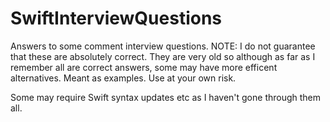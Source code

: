 # SwiftInterviewQuestions

Answers to some comment interview questions. NOTE: I do not guarantee that these are absolutely correct. They are very old so although as far as I remember all are correct answers, some may have more efficent alternatives. Meant as examples. Use at your own risk.

Some may require Swift syntax updates etc as I haven't gone through them all. 
